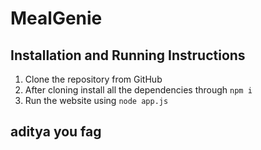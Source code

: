 # MealGenie
## Installation and Running Instructions

 1. Clone the repository from GitHub
 2. After cloning install all the dependencies through 
 ```npm i```
 3. Run the website using ```node app.js```

 ## aditya you fag
